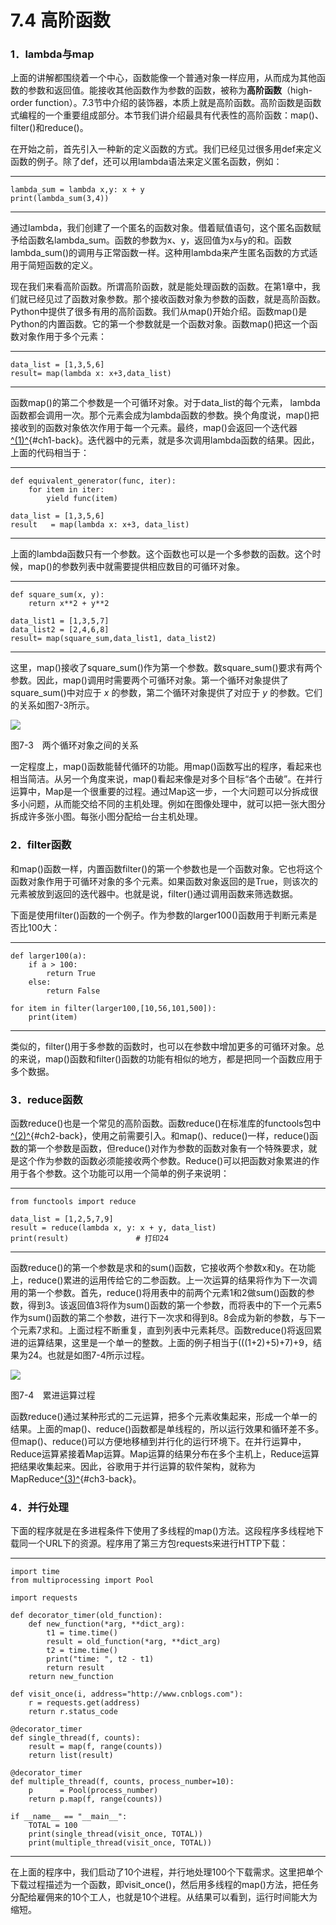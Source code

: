 # 7.4 高阶函数

### 1．lambda与map

上面的讲解都围绕着一个中心，函数能像一个普通对象一样应用，从而成为其他函数的参数和返回值。能接收其他函数作为参数的函数，被称为**高阶函数**（high-order function）。7.3节中介绍的装饰器，本质上就是高阶函数。高阶函数是函数式编程的一个重要组成部分。本节我们讲介绍最具有代表性的高阶函数：map()、filter()和reduce()。

在开始之前，首先引入一种新的定义函数的方式。我们已经见过很多用def来定义函数的例子。除了def，还可以用lambda语法来定义匿名函数，例如：

------------------------------------------------------------------------

    lambda_sum = lambda x,y: x + y
    print(lambda_sum(3,4))

------------------------------------------------------------------------

通过lambda，我们创建了一个匿名的函数对象。借着赋值语句，这个匿名函数赋予给函数名lambda\_sum。函数的参数为x、y，返回值为x与y的和。函数lambda\_sum()的调用与正常函数一样。这种用lambda来产生匿名函数的方式适用于简短函数的定义。

现在我们来看高阶函数。所谓高阶函数，就是能处理函数的函数。在第1章中，我们就已经见过了函数对象参数。那个接收函数对象为参数的函数，就是高阶函数。Python中提供了很多有用的高阶函数。我们从map()开始介绍。函数map()是Python的内置函数。它的第一个参数就是一个函数对象。函数map()把这一个函数对象作用于多个元素：

------------------------------------------------------------------------

    data_list = [1,3,5,6]
    result= map(lambda x: x+3,data_list)

------------------------------------------------------------------------

函数map()的第二个参数是一个可循环对象。对于data\_list的每个元素，
lambda函数都会调用一次。那个元素会成为lambda函数的参数。换个角度说，map()把接收到的函数对象依次作用于每一个元素。最终，map()会返回一个迭代器[^(1)^](part0011.xhtml#ch1){#ch1-back}。迭代器中的元素，就是多次调用lambda函数的结果。因此，上面的代码相当于：

------------------------------------------------------------------------

    def equivalent_generator(func, iter):
        for item in iter:
            yield func(item)

    data_list = [1,3,5,6]
    result   = map(lambda x: x+3, data_list)

------------------------------------------------------------------------

上面的lambda函数只有一个参数。这个函数也可以是一个多参数的函数。这个时候，map()的参数列表中就需要提供相应数目的可循环对象。

------------------------------------------------------------------------

    def square_sum(x, y):
        return x**2 + y**2

    data_list1 = [1,3,5,7]
    data_list2 = [2,4,6,8]
    result= map(square_sum,data_list1, data_list2)

------------------------------------------------------------------------

这里，map()接收了square\_sum()作为第一个参数。数square\_sum()要求有两个参数。因此，map()调用时需要两个可循环对象。第一个循环对象提供了square\_sum()中对应于 *x* 的参数，第二个循环对象提供了对应于 *y* 的参数。它们的关系如图7-3所示。

![](../Images/image00119.jpeg)

图7-3　两个循环对象之间的关系

一定程度上，map()函数能替代循环的功能。用map()函数写出的程序，看起来也相当简洁。从另一个角度来说，map()看起来像是对多个目标“各个击破”。在并行运算中，Map是一个很重要的过程。通过Map这一步，一个大问题可以分拆成很多小问题，从而能交给不同的主机处理。例如在图像处理中，就可以把一张大图分拆成许多张小图。每张小图分配给一台主机处理。

### 2．filter函数

和map()函数一样，内置函数filter()的第一个参数也是一个函数对象。它也将这个函数对象作用于可循环对象的多个元素。如果函数对象返回的是True，则该次的元素被放到返回的迭代器中。也就是说，filter()通过调用函数来筛选数据。

下面是使用filter()函数的一个例子。作为参数的larger100()函数用于判断元素是否比100大：

------------------------------------------------------------------------

    def larger100(a):
        if a > 100:
            return True
        else:
            return False

    for item in filter(larger100,[10,56,101,500]):
        print(item)

------------------------------------------------------------------------

类似的，filter()用于多参数的函数时，也可以在参数中增加更多的可循环对象。总的来说，map()函数和filter()函数的功能有相似的地方，都是把同一个函数应用于多个数据。

### 3．reduce函数

函数reduce()也是一个常见的高阶函数。函数reduce()在标准库的functools包中[^(2)^](part0011.xhtml#ch2){#ch2-back}，使用之前需要引入。和map()、reduce()一样，reduce()函数的第一个参数是函数，但reduce()对作为参数的函数对象有一个特殊要求，就是这个作为参数的函数必须能接收两个参数。Reduce()可以把函数对象累进的作用于各个参数。这个功能可以用一个简单的例子来说明：

------------------------------------------------------------------------

    from functools import reduce

    data_list = [1,2,5,7,9]
    result = reduce(lambda x, y: x + y, data_list)
    print(result)               # 打印24

------------------------------------------------------------------------

函数reduce()的第一个参数是求和的sum()函数，它接收两个参数x和y。在功能上，reduce()累进的运用传给它的二参函数。上一次运算的结果将作为下一次调用的第一个参数。首先，reduce()将用表中的前两个元素1和2做sum()函数的参数，得到3。该返回值3将作为sum()函数的第一个参数，而将表中的下一个元素5作为sum()函数的第二个参数，进行下一次求和得到8。8会成为新的参数，与下一个元素7求和。上面过程不断重复，直到列表中元素耗尽。函数reduce()将返回累进的运算结果，这里是一个单一的整数。上面的例子相当于(((1+2)+5)+7)+9，结果为24。也就是如图7-4所示过程。

![](../Images/image00120.jpeg)

图7-4　累进运算过程

函数reduce()通过某种形式的二元运算，把多个元素收集起来，形成一个单一的结果。上面的map()、reduce()函数都是单线程的，所以运行效果和循环差不多。但map()、reduce()可以方便地移植到并行化的运行环境下。在并行运算中，Reduce运算紧接着Map运算。Map运算的结果分布在多个主机上，Reduce运算把结果收集起来。因此，谷歌用于并行运算的软件架构，就称为MapReduce[^(3)^](part0011.xhtml#ch3){#ch3-back}。

### 4．并行处理

下面的程序就是在多进程条件下使用了多线程的map()方法。这段程序多线程地下载同一个URL下的资源。程序用了第三方包requests来进行HTTP下载：

------------------------------------------------------------------------

    import time
    from multiprocessing import Pool

    import requests

    def decorator_timer(old_function):
        def new_function(*arg, **dict_arg):
            t1 = time.time()
            result = old_function(*arg, **dict_arg)
            t2 = time.time()
            print("time: ", t2 - t1)
            return result
        return new_function

    def visit_once(i, address="http://www.cnblogs.com"):
        r = requests.get(address)
        return r.status_code

    @decorator_timer
    def single_thread(f, counts):
        result = map(f, range(counts))
        return list(result)

    @decorator_timer
    def multiple_thread(f, counts, process_number=10):
        p      = Pool(process_number)
        return p.map(f, range(counts))

    if __name__ == "__main__":
        TOTAL = 100
        print(single_thread(visit_once, TOTAL))
        print(multiple_thread(visit_once, TOTAL))

------------------------------------------------------------------------

在上面的程序中，我们启动了10个进程，并行地处理100个下载需求。这里把单个下载过程描述为一个函数，即visit\_once()，然后用多线程的map()方法，把任务分配给雇佣来的10个工人，也就是10个进程。从结果可以看到，运行时间能大为缩短。
